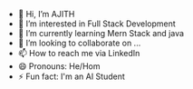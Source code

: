 - 👋 Hi, I’m AJITH 
- 👀 I’m interested in Full Stack Development
- 🌱 I’m currently learning Mern Stack and java
- 💞️ I’m looking to collaborate on ...
- 📫 How to reach me via LinkedIn
- 😄 Pronouns: He/Hom
- ⚡ Fun fact: I'm an AI Student

<!---
ajithajith72389/ajithajith72389 is a ✨ special ✨ repository because its `README.md` (this file) appears on your GitHub profile.
You can click the Preview link to take a look at your changes.
--->
